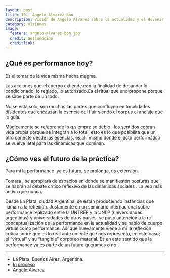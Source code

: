 ```yaml
---
layout: post
title: 16.- Angelo Alvarez Bon
description: Visión de Angelo Alvarez sobre la actualidad y el devenir de la performance.
category: visiones
image:
  feature: angelo-alvarez-bon.jpg
  credit: Desconocido
  creditlink:
---
```


## ¿Qué es performance hoy?

Es el tomar de la vida misma hecha magma.

Las acciones que el cuerpo extiende con la finalidad de desandar lo condicionado, lo reglado, lo autorizado.Es el ritual que uno propone porque se sabe parte de un todo.

No se está solo, son muchas las partes que confluyen en tonalidades disidentes que encauzan la esencia del fluir siendo el corpus el anclaje que lo guía.

Mágicamente se re/aprende lo q siempre se debió , los sentidos cobran vida propia porque se integran a lo total, esto es lo que posibilita que un otro conecte desde las esencias, es allí mismo donde el acto performático se vuelve letal para las dinámicas que dominan.

## ¿Cómo ves el futuro de la práctica?

Para mi la performance  ya es futuro, se prolonga, es extensión.

Tomará , se apropiará de espacios en donde se manifiesten posturas que se habrán al debate crítico reflexivo de las dinámicas sociales . La veo más activa que nunca.

Desde La Plata, ciudad Argentina, se están produciendo instancias que llaman a la reflexión. Justamente en un seminario internacional sobre performance realizado entre la UNTREF y la UNLP (universidades argentinas) y universidades de otros países, se puso antención a la re conceptualización de la performance en la actualidad y se habló de cuerpo virtual como performance. Así que nuevamente viene a mí la reflexión critica sobre qué es lo real ante un ente que nos representa, en este caso; el “virtual” y su “tangible” corpóreo material. Es en este sentido que la performance ya es parte de un futuro queramos o no .

---

<ul class="fa-ul">
  <li><i class="fa-li fa fa-globe"></i>La Plata, Buenos Aires, Argentina.</li>
  <li><i class="fa-li fa fa-facebook"></i><a href="https://www.facebook.com/In-proceso-887785181246742/" target="_blank">In proceso</a></li>
  <li><i class="fa-li fa fa-facebook"></i><a href="https://www.facebook.com/angelo.alvarez.3139241" target="_blank">Angelo Alvarez</a></li>
</ul>
